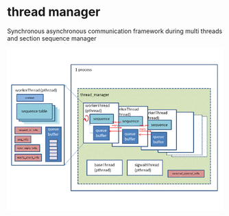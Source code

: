 # thread manager
Synchronous asynchronous communication framework during multi threads and section sequence manager

![big picture](https://github.com/ysan/thread_manager/blob/master/thread_manager.gif)
